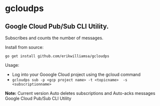# gcloudps

## Google Cloud Pub/Sub CLI Utility.

Subscribes and counts the number of messages.

Install from source:

`go get install github.com/erikwilliamsa/gcloudps`


Usage:

* Log into your Gooogle Cloud project using the gcloud command 
* `gcloudps sub -p <gcp project name> -t <topicname>  -s <subscriptionname>` 

**Note:** Current version Auto deletes subscriptions and Auto-acks messages
Google Cloud Pub/Sub CLI Utility

